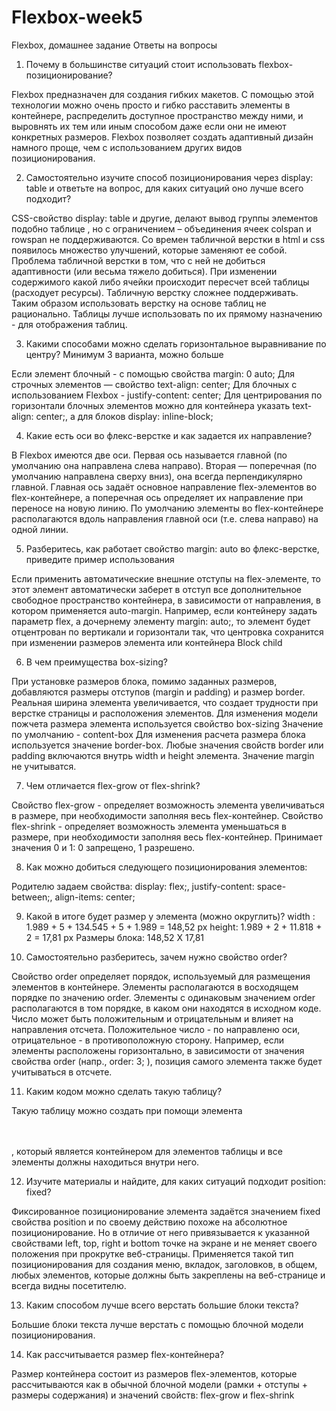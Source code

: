 # Flexbox-week5
Flexbox, домашнее задание
Ответы на вопросы

1. Почему в большинстве ситуаций стоит использовать flexbox-позиционирование?

Flexbox предназначен для создания гибких макетов. С помощью этой технологии можно очень просто и гибко расставить элементы в контейнере, распределить доступное пространство между ними, и выровнять их тем или иным способом даже если они не имеют конкретных размеров. Flexbox позволяет создать адаптивный дизайн намного проще, чем с использованием других видов позиционирования.

2. Самостоятельно изучите способ позиционирования через display: table и ответьте на вопрос, для каких ситуаций оно лучше всего подходит?

CSS-свойство display: table и другие, делают вывод группы элементов подобно таблице <table>, но с ограничением – объединения ячеек colspan и rowspan не поддерживаются.
Со времен табличной верстки в html и css появилось множество улучшений, которые заменяют ее собой. Проблема табличной верстки в том, что с ней не добиться адаптивности (или весьма тяжело добиться). При изменении содержимого какой либо ячейки происходит пересчет всей таблицы (расходует ресурсы). Табличную верстку сложнее поддерживать.
Таким образом использовать верстку на основе таблиц не рационально.
Таблицы лучше использовать по их прямому назначению - для отображения таблиц. 

3. Какими способами можно сделать горизонтальное выравнивание по центру? Минимум 3 варианта, можно больше

Если элемент блочный - с помощью свойства margin: 0 auto;
Для строчных элементов — свойство text-align: center;
Для блочных с использованием Flexbox - justify-content: center;
Для центрирования по горизонтали блочных элементов можно для контейнера указать text-align: center;, а для блоков display: inline-block;

4. Какие есть оси во флекс-верстке и как задается их направление?

В Flexbox имеются две оси. Первая ось называется главной (по умолчанию она направлена слева направо). Вторая — поперечная (по умолчанию направлена сверху вниз), она всегда перпендикулярно главной. Главная ось задаёт основное направление flex-элементов во flex-контейнере, а поперечная ось определяет их направление при переносе на новую линию.
По умолчанию элементы во flex-контейнере располагаются вдоль направления главной оси (т.е. слева направо) на одной линии.

5. Разберитесь, как работает свойство margin: auto во флекс-верстке, приведите пример использования

Если применить автоматические внешние отступы на flex-элементе, то этот элемент автоматически заберет в отступ все дополнительное свободное пространство контейнера, в зависимости от направления, в котором применяется auto-margin.
Например, если контейнеру задать параметр flex, а дочернему элементу margin: auto;, то элемент будет отцентрован по вертикали и горизонтали так, что центровка сохранится при изменении размеров элемента или контейнера
Block child

6. В чем преимущества box-sizing?

При установке размеров блока, помимо заданных размеров, добавляются размеры отступов (margin и padding) и размер border. Реальная ширина элемента увеличивается, что создает трудности при верстке страницы и расположения элементов.
Для изменения модели пожчета размера элемента используется свойство box-sizing
Значение по умолчанию - content-box
Для изменения расчета размера блока используется значение border-box. Любые значения свойств border или padding включаются внутрь width и height элемента.
Значение margin не учитыватся.

7. Чем отличается flex-grow от flex-shrink?

Свойство flex-grow - определяет возможность элемента увеличиваться в размере, при необходимости заполняя весь flex-контейнер.
Свойство flex-shrink - определяет возможность элемента уменьшаться в размере, при необходимости заполняя весь flex-контейнер.
Принимает значения 0 и 1: 0 запрещено, 1 разрешено.

8. Как можно добиться следующего позиционирования элементов:

Родителю задаем свойства: display: flex;, justify-content: space-between;, align-items: center;

9. Какой в итоге будет размер у элемента (можно округлить)?
width : 1.989 + 5 + 134.545 + 5 + 1.989 = 148,52 px
height: 1.989 + 2 + 11.818 + 2 = 17,81 px
Размеры блока: 148,52 X 17,81

10. Самостоятельно разберитесь, зачем нужно свойство order?

Cвойство order определяет порядок, используемый для размещения элементов в контейнере. Элементы располагаются в восходящем порядке по значению order. Элементы с одинаковым значением order располагаются в том порядке, в каком они находятся в исходном коде.
Число может быть положительным и отрицательным и влияет на направления отсчета. Положительное число - по направленю оси, отрицательное - в противоположную сторону.
Например, если элементы расположены горизонтально, в зависимости от значения свойства order (напр., order: 3; ), позиция самого элемента также будет учитываться в отсчете.

11. Каким кодом можно сделать такую таблицу?

Такую таблицу можно создать при помощи элемента <table></table>, который является контейнером для элементов таблицы и все элементы должны находиться внутри него.

12. Изучите материалы и найдите, для каких ситуаций подходит position: fixed?

Фиксированное позиционирование элемента задаётся значением fixed свойства position и по своему действию похоже на абсолютное позиционирование. Но в отличие от него привязывается к указанной свойствами left, top, right и bottom точке на экране и не меняет своего положения при прокрутке веб-страницы.
Применяется такой тип позиционирования для создания меню, вкладок, заголовков, в общем, любых элементов, которые должны быть закреплены на веб-странице и всегда видны посетителю.

13. Каким способом лучше всего верстать большие блоки текста?

Большие блоки текста лучше верстать с помощью блочной модели позиционирования.

14. Как рассчитывается размер flex-контейнера?

Размер контейнера состоит из размеров flex-элементов, которые рассчитываются как в обычной блочной модели (рамки + отступы + размеры содержания) и значений свойств: flex-grow и flex-shrink